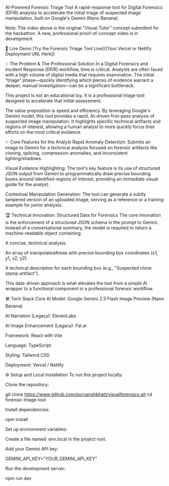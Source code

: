 AI-Powered Forensic Triage Tool
A rapid-response tool for Digital Forensics (DFIR) analysts to accelerate the initial triage of suspected image manipulation, built on Google's Gemini (Nano Banana).

Note: The video above is the original "Visual Tutor" concept submitted for the hackathon. A new, professional proof-of-concept video is in development.

🚀 Live Demo
[Try the Forensic Triage Tool Live]([Your Vercel or Netlify Deployment URL Here])

💡 The Problem & The Professional Solution
In a Digital Forensics and Incident Response (DFIR) workflow, time is critical. Analysts are often faced with a high volume of digital media that requires examination. The initial "triage" phase—quickly identifying which pieces of evidence warrant a deeper, manual investigation—can be a significant bottleneck.

This project is not an educational toy. It is a professional triage tool designed to accelerate that initial assessment.

The value proposition is speed and efficiency. By leveraging Google's Gemini model, this tool provides a rapid, AI-driven first-pass analysis of suspected image manipulation. It highlights specific technical artifacts and regions of interest, allowing a human analyst to more quickly focus their efforts on the most critical evidence.

✨ Core Features for the Analyst
Rapid Anomaly Detection: Submits an image to Gemini for a technical analysis focused on forensic artifacts like cloning, splicing, compression anomalies, and inconsistent lighting/shadows.

Visual Evidence Highlighting: The tool's key feature is its use of structured JSON output from Gemini to programmatically draw precise bounding boxes around identified regions of interest, providing an immediate visual guide for the analyst.

Contextual Manipulation Generation: The tool can generate a subtly tampered version of an uploaded image, serving as a reference or a training example for junior analysts.

🏆 Technical Innovation: Structured Data for Forensics
The core innovation is the enforcement of a structured JSON schema in the prompt to Gemini. Instead of a conversational summary, the model is required to return a machine-readable object containing:

A concise, technical analysis.

An array of manipulatedAreas with precise bounding box coordinates (x1, y1, x2, y2).

A technical description for each bounding box (e.g., "Suspected clone stamp artifact").

This data-driven approach is what elevates the tool from a simple AI wrapper to a functional component in a professional forensic workflow.

🛠️ Tech Stack
Core AI Model: Google Gemini 2.5 Flash Image Preview (Nano Banana)

AI Narration (Legacy): ElevenLabs

AI Image Enhancement (Legacy): Fal.ai

Framework: React with Vite

Language: TypeScript

Styling: Tailwind CSS

Deployment: Vercel / Netlify

⚙️ Setup and Local Installation
To run this project locally:

Clone the repository:

git clone https://www.github.com/purvanshbhatt/visualforensics.git
cd forensic-triage-tool

Install dependencies:

npm install

Set up environment variables:

Create a file named .env.local in the project root.

Add your Gemini API key:

GEMINI_API_KEY="YOUR_GEMINI_API_KEY"

Run the development server:

npm run dev
